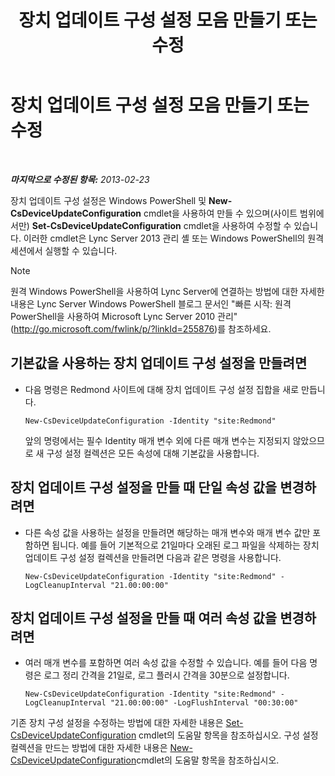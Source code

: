 ﻿---
title: 장치 업데이트 구성 설정 모음 만들기 또는 수정
TOCTitle: 장치 업데이트 구성 설정 모음 만들기 또는 수정
ms:assetid: 3e8ce95f-a8c8-417c-b1f7-0f759a567aff
ms:mtpsurl: https://technet.microsoft.com/ko-kr/library/JJ994029(v=OCS.15)
ms:contentKeyID: 52056825
ms.date: 08/10/2015
mtps_version: v=OCS.15
ms.translationtype: HT
---

# 장치 업데이트 구성 설정 모음 만들기 또는 수정

 

_**마지막으로 수정된 항목:** 2013-02-23_

장치 업데이트 구성 설정은 Windows PowerShell 및 **New-CsDeviceUpdateConfiguration** cmdlet을 사용하여 만들 수 있으며(사이트 범위에서만) **Set-CsDeviceUpdateConfiguration** cmdlet을 사용하여 수정할 수 있습니다. 이러한 cmdlet은 Lync Server 2013 관리 셸 또는 Windows PowerShell의 원격 세션에서 실행할 수 있습니다.


> [!NOTE]
> 원격 Windows PowerShell을 사용하여 Lync Server에 연결하는 방법에 대한 자세한 내용은 Lync Server Windows PowerShell 블로그 문서인 "빠른 시작: 원격 PowerShell을 사용하여 Microsoft Lync Server 2010 관리"(<A href="http://go.microsoft.com/fwlink/p/?linkid=255876">http://go.microsoft.com/fwlink/p/?linkId=255876</A>)를 참조하세요.




## 기본값을 사용하는 장치 업데이트 구성 설정을 만들려면

  - 다음 명령은 Redmond 사이트에 대해 장치 업데이트 구성 설정 집합을 새로 만듭니다.
    
        New-CsDeviceUpdateConfiguration -Identity "site:Redmond"
    
    앞의 명령에서는 필수 Identity 매개 변수 외에 다른 매개 변수는 지정되지 않았으므로 새 구성 설정 컬렉션은 모든 속성에 대해 기본값을 사용합니다.

## 장치 업데이트 구성 설정을 만들 때 단일 속성 값을 변경하려면

  - 다른 속성 값을 사용하는 설정을 만들려면 해당하는 매개 변수와 매개 변수 값만 포함하면 됩니다. 예를 들어 기본적으로 21일마다 오래된 로그 파일을 삭제하는 장치 업데이트 구성 설정 컬렉션을 만들려면 다음과 같은 명령을 사용합니다.
    
        New-CsDeviceUpdateConfiguration -Identity "site:Redmond" -LogCleanupInterval "21.00:00:00"

## 장치 업데이트 구성 설정을 만들 때 여러 속성 값을 변경하려면

  - 여러 매개 변수를 포함하면 여러 속성 값을 수정할 수 있습니다. 예를 들어 다음 명령은 로그 정리 간격을 21일로, 로그 플러시 간격을 30분으로 설정합니다.
    
        New-CsDeviceUpdateConfiguration -Identity "site:Redmond" -LogCleanupInterval "21.00:00:00" -LogFlushInterval "00:30:00"

기존 장치 구성 설정을 수정하는 방법에 대한 자세한 내용은 [Set-CsDeviceUpdateConfiguration](set-csdeviceupdateconfiguration.md) cmdlet의 도움말 항목을 참조하십시오. 구성 설정 컬렉션을 만드는 방법에 대한 자세한 내용은 [New-CsDeviceUpdateConfiguration](new-csdeviceupdateconfiguration.md)cmdlet의 도움말 항목을 참조하십시오.

